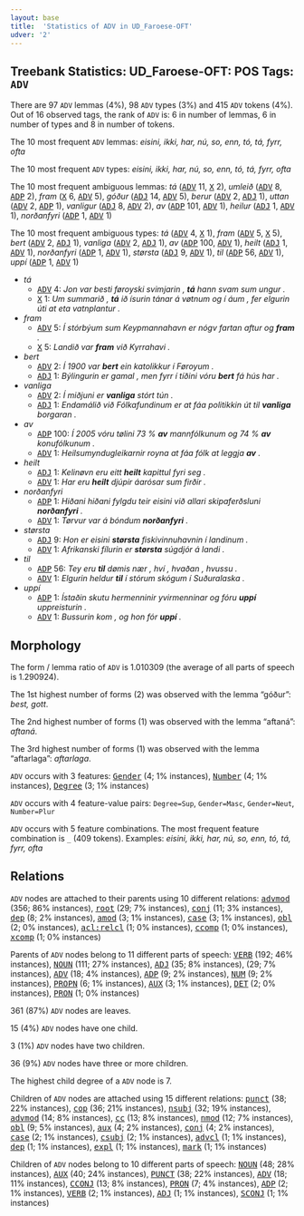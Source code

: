 ```yaml
---
layout: base
title:  'Statistics of ADV in UD_Faroese-OFT'
udver: '2'
---
```


## Treebank Statistics: UD_Faroese-OFT: POS Tags: `ADV`

There are 97 `ADV` lemmas (4%), 98 `ADV` types (3%) and 415 `ADV` tokens (4%).
Out of 16 observed tags, the rank of `ADV` is: 6 in number of lemmas, 6 in number of types and 8 in number of tokens.

The 10 most frequent `ADV` lemmas: <em>eisini, ikki, har, nú, so, enn, tó, tá, fyrr, ofta</em>

The 10 most frequent `ADV` types:  <em>eisini, ikki, har, nú, so, enn, tó, tá, fyrr, ofta</em>

The 10 most frequent ambiguous lemmas: <em>tá</em> (<tt><a href="fo_oft-pos-ADV.html">ADV</a></tt> 11, <tt><a href="fo_oft-pos-X.html">X</a></tt> 2), <em>umleið</em> (<tt><a href="fo_oft-pos-ADV.html">ADV</a></tt> 8, <tt><a href="fo_oft-pos-ADP.html">ADP</a></tt> 2), <em>fram</em> (<tt><a href="fo_oft-pos-X.html">X</a></tt> 6, <tt><a href="fo_oft-pos-ADV.html">ADV</a></tt> 5), <em>góður</em> (<tt><a href="fo_oft-pos-ADJ.html">ADJ</a></tt> 14, <tt><a href="fo_oft-pos-ADV.html">ADV</a></tt> 5), <em>berur</em> (<tt><a href="fo_oft-pos-ADV.html">ADV</a></tt> 2, <tt><a href="fo_oft-pos-ADJ.html">ADJ</a></tt> 1), <em>uttan</em> (<tt><a href="fo_oft-pos-ADV.html">ADV</a></tt> 2, <tt><a href="fo_oft-pos-ADP.html">ADP</a></tt> 1), <em>vanligur</em> (<tt><a href="fo_oft-pos-ADJ.html">ADJ</a></tt> 8, <tt><a href="fo_oft-pos-ADV.html">ADV</a></tt> 2), <em>av</em> (<tt><a href="fo_oft-pos-ADP.html">ADP</a></tt> 101, <tt><a href="fo_oft-pos-ADV.html">ADV</a></tt> 1), <em>heilur</em> (<tt><a href="fo_oft-pos-ADJ.html">ADJ</a></tt> 1, <tt><a href="fo_oft-pos-ADV.html">ADV</a></tt> 1), <em>norðanfyri</em> (<tt><a href="fo_oft-pos-ADP.html">ADP</a></tt> 1, <tt><a href="fo_oft-pos-ADV.html">ADV</a></tt> 1)

The 10 most frequent ambiguous types:  <em>tá</em> (<tt><a href="fo_oft-pos-ADV.html">ADV</a></tt> 4, <tt><a href="fo_oft-pos-X.html">X</a></tt> 1), <em>fram</em> (<tt><a href="fo_oft-pos-ADV.html">ADV</a></tt> 5, <tt><a href="fo_oft-pos-X.html">X</a></tt> 5), <em>bert</em> (<tt><a href="fo_oft-pos-ADV.html">ADV</a></tt> 2, <tt><a href="fo_oft-pos-ADJ.html">ADJ</a></tt> 1), <em>vanliga</em> (<tt><a href="fo_oft-pos-ADV.html">ADV</a></tt> 2, <tt><a href="fo_oft-pos-ADJ.html">ADJ</a></tt> 1), <em>av</em> (<tt><a href="fo_oft-pos-ADP.html">ADP</a></tt> 100, <tt><a href="fo_oft-pos-ADV.html">ADV</a></tt> 1), <em>heilt</em> (<tt><a href="fo_oft-pos-ADJ.html">ADJ</a></tt> 1, <tt><a href="fo_oft-pos-ADV.html">ADV</a></tt> 1), <em>norðanfyri</em> (<tt><a href="fo_oft-pos-ADP.html">ADP</a></tt> 1, <tt><a href="fo_oft-pos-ADV.html">ADV</a></tt> 1), <em>størsta</em> (<tt><a href="fo_oft-pos-ADJ.html">ADJ</a></tt> 9, <tt><a href="fo_oft-pos-ADV.html">ADV</a></tt> 1), <em>til</em> (<tt><a href="fo_oft-pos-ADP.html">ADP</a></tt> 56, <tt><a href="fo_oft-pos-ADV.html">ADV</a></tt> 1), <em>uppí</em> (<tt><a href="fo_oft-pos-ADP.html">ADP</a></tt> 1, <tt><a href="fo_oft-pos-ADV.html">ADV</a></tt> 1)


* <em>tá</em>
  * <tt><a href="fo_oft-pos-ADV.html">ADV</a></tt> 4: <em>Jon var besti føroyski svimjarin , <b>tá</b> hann svam sum ungur .</em>
  * <tt><a href="fo_oft-pos-X.html">X</a></tt> 1: <em>Um summarið , <b>tá</b> ið ísurin tánar á vøtnum og í áum , fer elgurin úti at eta vatnplantur .</em>
* <em>fram</em>
  * <tt><a href="fo_oft-pos-ADV.html">ADV</a></tt> 5: <em>Í stórbýum sum Keypmannahavn er nógv fartan aftur og <b>fram</b> .</em>
  * <tt><a href="fo_oft-pos-X.html">X</a></tt> 5: <em>Landið var <b>fram</b> við Kyrrahavi .</em>
* <em>bert</em>
  * <tt><a href="fo_oft-pos-ADV.html">ADV</a></tt> 2: <em>Í 1900 var <b>bert</b> ein katolikkur í Føroyum .</em>
  * <tt><a href="fo_oft-pos-ADJ.html">ADJ</a></tt> 1: <em>Býlingurin er gamal , men fyrr í tíðini vóru <b>bert</b> fá hús har .</em>
* <em>vanliga</em>
  * <tt><a href="fo_oft-pos-ADV.html">ADV</a></tt> 2: <em>Í miðjuni er <b>vanliga</b> stórt tún .</em>
  * <tt><a href="fo_oft-pos-ADJ.html">ADJ</a></tt> 1: <em>Endamálið við Fólkafundinum er at fáa politikkin út til <b>vanliga</b> borgaran .</em>
* <em>av</em>
  * <tt><a href="fo_oft-pos-ADP.html">ADP</a></tt> 100: <em>Í 2005 vóru tølini 73 % <b>av</b> mannfólkunum og 74 % <b>av</b> konufólkunum .</em>
  * <tt><a href="fo_oft-pos-ADV.html">ADV</a></tt> 1: <em>Heilsumyndugleikarnir royna at fáa fólk at leggja <b>av</b> .</em>
* <em>heilt</em>
  * <tt><a href="fo_oft-pos-ADJ.html">ADJ</a></tt> 1: <em>Kelinøvn eru eitt <b>heilt</b> kapittul fyri seg .</em>
  * <tt><a href="fo_oft-pos-ADV.html">ADV</a></tt> 1: <em>Har eru <b>heilt</b> djúpir áarósar sum firðir .</em>
* <em>norðanfyri</em>
  * <tt><a href="fo_oft-pos-ADP.html">ADP</a></tt> 1: <em>Hiðani hiðani fylgdu teir eisini við allari skipaferðsluni <b>norðanfyri</b> .</em>
  * <tt><a href="fo_oft-pos-ADV.html">ADV</a></tt> 1: <em>Tørvur var á bóndum <b>norðanfyri</b> .</em>
* <em>størsta</em>
  * <tt><a href="fo_oft-pos-ADJ.html">ADJ</a></tt> 9: <em>Hon er eisini <b>størsta</b> fiskivinnuhavnin í landinum .</em>
  * <tt><a href="fo_oft-pos-ADV.html">ADV</a></tt> 1: <em>Afrikanski fílurin er <b>størsta</b> súgdjór á landi .</em>
* <em>til</em>
  * <tt><a href="fo_oft-pos-ADP.html">ADP</a></tt> 56: <em>Tey eru <b>til</b> dømis nær , hví , hvaðan , hvussu .</em>
  * <tt><a href="fo_oft-pos-ADV.html">ADV</a></tt> 1: <em>Elgurin heldur <b>til</b> í stórum skógum í Suðuralaska .</em>
* <em>uppí</em>
  * <tt><a href="fo_oft-pos-ADP.html">ADP</a></tt> 1: <em>Ístaðin skutu hermenninir yvirmenninar og fóru <b>uppí</b> uppreisturin .</em>
  * <tt><a href="fo_oft-pos-ADV.html">ADV</a></tt> 1: <em>Bussurin kom , og hon fór <b>uppí</b> .</em>

## Morphology

The form / lemma ratio of `ADV` is 1.010309 (the average of all parts of speech is 1.290924).

The 1st highest number of forms (2) was observed with the lemma “góður”: <em>best, gott</em>.

The 2nd highest number of forms (1) was observed with the lemma “aftaná”: <em>aftaná</em>.

The 3rd highest number of forms (1) was observed with the lemma “aftarlaga”: <em>aftarlaga</em>.

`ADV` occurs with 3 features: <tt><a href="fo_oft-feat-Gender.html">Gender</a></tt> (4; 1% instances), <tt><a href="fo_oft-feat-Number.html">Number</a></tt> (4; 1% instances), <tt><a href="fo_oft-feat-Degree.html">Degree</a></tt> (3; 1% instances)

`ADV` occurs with 4 feature-value pairs: `Degree=Sup`, `Gender=Masc`, `Gender=Neut`, `Number=Plur`

`ADV` occurs with 5 feature combinations.
The most frequent feature combination is `_` (409 tokens).
Examples: <em>eisini, ikki, har, nú, so, enn, tó, tá, fyrr, ofta</em>


## Relations

`ADV` nodes are attached to their parents using 10 different relations: <tt><a href="fo_oft-dep-advmod.html">advmod</a></tt> (356; 86% instances), <tt><a href="fo_oft-dep-root.html">root</a></tt> (29; 7% instances), <tt><a href="fo_oft-dep-conj.html">conj</a></tt> (11; 3% instances), <tt><a href="fo_oft-dep-dep.html">dep</a></tt> (8; 2% instances), <tt><a href="fo_oft-dep-amod.html">amod</a></tt> (3; 1% instances), <tt><a href="fo_oft-dep-case.html">case</a></tt> (3; 1% instances), <tt><a href="fo_oft-dep-obl.html">obl</a></tt> (2; 0% instances), <tt><a href="fo_oft-dep-acl-relcl.html">acl:relcl</a></tt> (1; 0% instances), <tt><a href="fo_oft-dep-ccomp.html">ccomp</a></tt> (1; 0% instances), <tt><a href="fo_oft-dep-xcomp.html">xcomp</a></tt> (1; 0% instances)

Parents of `ADV` nodes belong to 11 different parts of speech: <tt><a href="fo_oft-pos-VERB.html">VERB</a></tt> (192; 46% instances), <tt><a href="fo_oft-pos-NOUN.html">NOUN</a></tt> (111; 27% instances), <tt><a href="fo_oft-pos-ADJ.html">ADJ</a></tt> (35; 8% instances),  (29; 7% instances), <tt><a href="fo_oft-pos-ADV.html">ADV</a></tt> (18; 4% instances), <tt><a href="fo_oft-pos-ADP.html">ADP</a></tt> (9; 2% instances), <tt><a href="fo_oft-pos-NUM.html">NUM</a></tt> (9; 2% instances), <tt><a href="fo_oft-pos-PROPN.html">PROPN</a></tt> (6; 1% instances), <tt><a href="fo_oft-pos-AUX.html">AUX</a></tt> (3; 1% instances), <tt><a href="fo_oft-pos-DET.html">DET</a></tt> (2; 0% instances), <tt><a href="fo_oft-pos-PRON.html">PRON</a></tt> (1; 0% instances)

361 (87%) `ADV` nodes are leaves.

15 (4%) `ADV` nodes have one child.

3 (1%) `ADV` nodes have two children.

36 (9%) `ADV` nodes have three or more children.

The highest child degree of a `ADV` node is 7.

Children of `ADV` nodes are attached using 15 different relations: <tt><a href="fo_oft-dep-punct.html">punct</a></tt> (38; 22% instances), <tt><a href="fo_oft-dep-cop.html">cop</a></tt> (36; 21% instances), <tt><a href="fo_oft-dep-nsubj.html">nsubj</a></tt> (32; 19% instances), <tt><a href="fo_oft-dep-advmod.html">advmod</a></tt> (14; 8% instances), <tt><a href="fo_oft-dep-cc.html">cc</a></tt> (13; 8% instances), <tt><a href="fo_oft-dep-nmod.html">nmod</a></tt> (12; 7% instances), <tt><a href="fo_oft-dep-obl.html">obl</a></tt> (9; 5% instances), <tt><a href="fo_oft-dep-aux.html">aux</a></tt> (4; 2% instances), <tt><a href="fo_oft-dep-conj.html">conj</a></tt> (4; 2% instances), <tt><a href="fo_oft-dep-case.html">case</a></tt> (2; 1% instances), <tt><a href="fo_oft-dep-csubj.html">csubj</a></tt> (2; 1% instances), <tt><a href="fo_oft-dep-advcl.html">advcl</a></tt> (1; 1% instances), <tt><a href="fo_oft-dep-dep.html">dep</a></tt> (1; 1% instances), <tt><a href="fo_oft-dep-expl.html">expl</a></tt> (1; 1% instances), <tt><a href="fo_oft-dep-mark.html">mark</a></tt> (1; 1% instances)

Children of `ADV` nodes belong to 10 different parts of speech: <tt><a href="fo_oft-pos-NOUN.html">NOUN</a></tt> (48; 28% instances), <tt><a href="fo_oft-pos-AUX.html">AUX</a></tt> (40; 24% instances), <tt><a href="fo_oft-pos-PUNCT.html">PUNCT</a></tt> (38; 22% instances), <tt><a href="fo_oft-pos-ADV.html">ADV</a></tt> (18; 11% instances), <tt><a href="fo_oft-pos-CCONJ.html">CCONJ</a></tt> (13; 8% instances), <tt><a href="fo_oft-pos-PRON.html">PRON</a></tt> (7; 4% instances), <tt><a href="fo_oft-pos-ADP.html">ADP</a></tt> (2; 1% instances), <tt><a href="fo_oft-pos-VERB.html">VERB</a></tt> (2; 1% instances), <tt><a href="fo_oft-pos-ADJ.html">ADJ</a></tt> (1; 1% instances), <tt><a href="fo_oft-pos-SCONJ.html">SCONJ</a></tt> (1; 1% instances)

